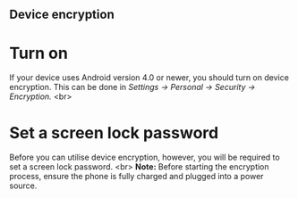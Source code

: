 
## Device encryption

# Turn on
If your device uses Android version 4.0 or newer, you should turn on device encryption. This can be done in *Settings -&gt; Personal -&gt; Security -&gt; Encryption.*
&lt;br&gt;
# Set a screen lock password
Before you can utilise device encryption, however, you will be required to set a screen lock password.
&lt;br&gt;
**Note:** Before starting the encryption process, ensure the phone is fully charged and plugged into a power source.
